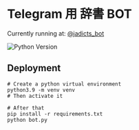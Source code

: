 # Telegram 用 辞書 BOT

Currently running at: [@jadicts_bot](https://telegram.me/jadicts_bot)

![Python Version](https://img.shields.io/badge/python-3.9-green)

## Deployment
```
# Create a python virtual environment
python3.9 -m venv venv
# Then activate it

# After that
pip install -r requirements.txt
python bot.py
```